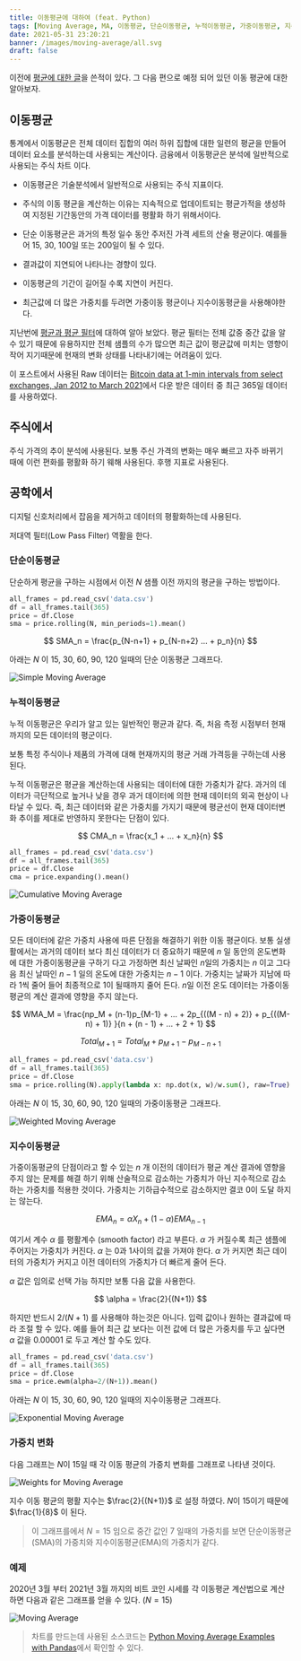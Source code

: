 ```yaml
---
title: 이동평균에 대하여 (feat. Python)
tags: [Moving Average, MA, 이동평균, 단순이동평균, 누적이동평균, 가중이동평균, 지수이동평균, Python, Pandas,]
date: 2021-05-31 23:20:21
banner: /images/moving-average/all.svg
draft: false
---
```



이전에 [평균에 대한 글](/posts/average-and-average-filter)을 쓴적이 있다. 그 다음 편으로 예정 되어 있던 이동 평균에 대한 알아보자. 

## 이동평균

통계에서 이동평균은 전체 데이터 집합의 여러 하위 집합에 대한 일련의 평균을 만들어 데이터 요소를 분석하는데 사용되는 계산이다. 금융에서 이동평균은 분석에 일반적으로 사용되는 주식 차트 이다. 


* 이동평균은 기술분석에서 일반적으로 사용되는 주식 지표이다.
* 주식의 이동 평균을 계산하는 이유는 지속적으로 업데이트되는 평균가적을 생성하여 지정된 기간동안의 가격 데이터를 평활화 하기 위해서이다.
* 단순 이동평균은 과거의 특정 일수 동안 주저진 가격 세트의 산술 평균이다. 예를들어 15, 30, 100일 또는 200일이 될 수 있다.
* 결과값이 지연되어 나타나는 경향이 있다. 
* 이동평균의 기간이 길어질 수록 지연이 커진다.


* 최근값에 더 많은 가중치를 두려면 가중이동 평균이나 지수이동평균을 사용해야한다.



지난번에 [평균과 평균 필터](/posts/average-and-average-filter)에 대하여 알아 보았다. 평균 필터는 전체 값중 중간 값을 알수 있기 때문에 유용하지만 전체 샘플의 수가 많으면 최근 값이 평균값에 미치는 영향이 작어 지기때문에 현재의 변화 상태를 나타내기에는 어려움이 있다. 


이 포스트에서 사용된 Raw 데이터는 [Bitcoin data at 1-min intervals from select exchanges, Jan 2012 to March 2021](https://www.kaggle.com/mczielinski/bitcoin-historical-data)에서 다운 받은 데이터 중 최근 365일 데이터를 사용하였다. 


<!--more-->


## 주식에서

주식 가격의 추이 분석에 사용된다. 보통 주신 가격의 변화는 매우 빠르고 자주 바뀌기 때에 이런 편화를 평활화 하기 웨해 사용된다. 후행 지표로 사용된다. 

## 공학에서

디지털 신호처리에서 잡음을 제거하고 데이터의 평활화하는데 사용된다.

저대역 필터(Low Pass Filter) 역활을 한다.

### 단순이동평균
단순하게 평균을 구하는 시점에서 이전 $N$ 샘플 이전 까지의 평균을 구하는 방법이다. 

```python
all_frames = pd.read_csv('data.csv')
df = all_frames.tail(365)
price = df.Close
sma = price.rolling(N, min_periods=1).mean()
```

$$
SMA_n = \frac{p_{N-n+1} + p_{N-n+2} ... + p_n}{n}
$$


아래는 $N$ 이 15, 30, 60, 90, 120 일때의 단순 이동평균 그래프다. 

![Simple Moving Average](/images/moving-average/sma.svg)


### 누적이동평균
누적 이동평균은 우리가 알고 있는 일반적인 평균과 같다. 즉, 처음 측정 시점부터 현재 까지의 모든 데이터의 평군이다.

보통 특정 주식이나 제품의 가격에 대해 현재까지의 평균 거래 가격등을 구하는데 사용된다. 

누적 이동평균은 평균을 계산하는데 사용되는 데이터에 대한 가중치가 같다. 과거의 데이터가 극단적으로 높거나 낮을 경우 과거 데이터에 의한 현재 데이터의 외곡 현상이 나타날 수 있다. 즉, 최근 데이터와 같은 가중치를 가지기 때문에 평균선이 현재 데이터변화 추이를 제대로 반영하지 못한다는 단점이 있다. 

$$
CMA_n = \frac{x_1 + ... + x_n}{n}
$$

```python
all_frames = pd.read_csv('data.csv')
df = all_frames.tail(365)
price = df.Close
cma = price.expanding().mean()
```

![Cumulative Moving Average](/images/moving-average/cma.svg)

### 가중이동평균
모든 데이터에 같은 가중치 사용에 따른 단점을 해결하기 위한 이동 평균이다. 보통 실생활에서는 과거의 데이터 보다 최신 데이터가 더 중요하기 때문에 $n$ 일 동안의 온도변화에 대한 가중이동평균을 구하기 다고 가정하면 최신 날짜인 $n$일의 가중치는 $n$  이고 그다음 최신 날따인 $n - 1$ 일의 온도에 대한 가중치는 $n - 1$ 이다. 가중치는 날짜가 지남에 따라 $1$씩 줄어 들어 최종적으로 $1$이 될때까지 줄어 든다.  $n$일 이전 온도 데이터는 가중이동평균의 계산 결과에 영향을 주지 않는다. 


$$
WMA_M = \frac{np_M + (n-1)p_{M-1} + ... + 2p_{((M - n) + 2)} + p_{((M-n) + 1)} }{n + (n - 1) + ... + 2 + 1}
$$


$$
Total_{M+1} = Total_M + p_{M+1} - p_{M-n+1}
$$


```python
all_frames = pd.read_csv('data.csv')
df = all_frames.tail(365)
price = df.Close
sma = price.rolling(N).apply(lambda x: np.dot(x, w)/w.sum(), raw=True)
```

아래는 $N$ 이 15, 30, 60, 90, 120 일때의 가중이동평균 그래프다. 

![Weighted Moving Average](/images/moving-average/wma.svg)

### 지수이동평균

가중이동평균의 단점이라고 할 수 있는 $n$ 개 이전의 데이터가 평균 계산 결과에 영향을 주지 않는 문제를 해결 하기 위해 산술적으로 감소하는 가중치가 아닌 지수적으로 감소하는 가중치를 적용한 것이다. 가중치는 기하급수적으로 감소하지만 결코 0이 도달 하지는 않는다. 

$$
EMA_n = \alpha X_n + (1 - \alpha)EMA_{n-1}
$$

여기서 계수 $\alpha$ 를 평활계수 (smooth factor) 라고 부른다. $\alpha$ 가 커질수록 최근 샘플에 주어지는 가중치가 커진다. $\alpha$ 는 0과 1사이의 값을 가져야 한다. $\alpha$ 가 커지면 최근 데이터의 가중치가 커지고 이전 데이터의 가중치가 더 빠르게 줄어 든다. 

$\alpha$ 값은 임의로 선택 가능 하지만 보통 다음 값을 사용한다.  

$$ \alpha = \frac{2}{(N+1)} $$

하지만 반드시 ${2}/{(N+1)}$ 를 사용해야 하는것은 아니다. 입력 값이나 원하는 결과값에 따라 조절 할 수 있다. 예를 들어 최근 값 보다는 이전 값에 더 많은 가중치를 두고 싶다면 $\alpha$ 값을 $0.00001$ 로 두고 계산 할 수도 있다. 



```python
all_frames = pd.read_csv('data.csv')
df = all_frames.tail(365)
price = df.Close
sma = price.ewm(alpha=2/(N+1)).mean()
```

아래는 $N$ 이 15, 30, 60, 90, 120 일때의 지수이동평균 그래프다. 

![Exponential Moving Average](/images/moving-average/ema.svg)


### 가중치 변화

다음 그래프는 $N$이 15일 때 각 이동 평균의 가중치 변화를 그래프로 나타낸 것이다.


![Weights for Moving Average](/images/moving-average/weight.svg)

지수 이동 평균의 평활 지수는 $\frac{2}{(N+1)}$ 로 설정 하였다. $N$이 15이기 때문에 $\frac{1}{8}$ 이 된다. 

> 이 그래프를에서 $N = 15$ 임으로 중간 값인 $7$ 일때의 가중치를 보면 단순이동평균(SMA)의 가중치와 지수이동평균(EMA)의 가중치가 같다. 

### 예제

2020년 3월 부터 2021년 3월 까지의 비트 코인 시세를 각 이동평균 계산법으로 계산하면 다음과 같은 그래프를 얻을 수 있다. ($N=15$)

![Moving Average](/images/moving-average/all.svg)



> 차트를 만드는데 사용된 소스코드는 [Python Moving Average Examples with Pandas](https://github.com/euikook/python-moving-average-examples)에서 확인할 수 있다. 